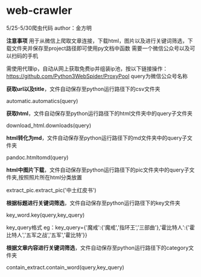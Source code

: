 # web-crawler
5/25-5/30爬虫代码
author：金方明

**注意事项**
用于从微信上爬取文章连接，下载html，图片以及进行关键词筛选，下载文件夹并保存至project路径即可使用py文档中函数
需要一个微信公众号以及可以扫码的手机

需使用代理ip，自动从网上获取免费ip并组装ip池，按以下链接操作：https://github.com/Python3WebSpider/ProxyPool
query为微信公众号名称

**获取url以及title**，文件自动保存至python运行路径下的csv文件夹

automatic.automatics(query)

**获取html**，文件自动保存至python运行路径下的html文件夹中的query子文件夹

download_html.downloads(query)

**html转化为md**，文件自动保存至python运行路径下的md文件夹中的query子文件夹

pandoc.htmltomd(query)

**html中图片下载**，文件自动保存至python运行路径下的pic文件夹中的query子文件夹,按照照片所在html分类放置

extract_pic.extract_pic('中土红皮书')

**根据标题进行关键词筛选**，文件自动保存至python运行路径下的key文件夹

key_word.key(query,key_query)

key_query格式 eg：key_query={'魔戒':{'魔戒','指环王','三部曲'},'霍比特人':{'霍比特人','五军之战','五军','霍比特'}}

**根据文章内容进行关键词筛选**，文件自动保存至python运行路径下的category文件夹

contain_extract.contain_word(query,key_query)


